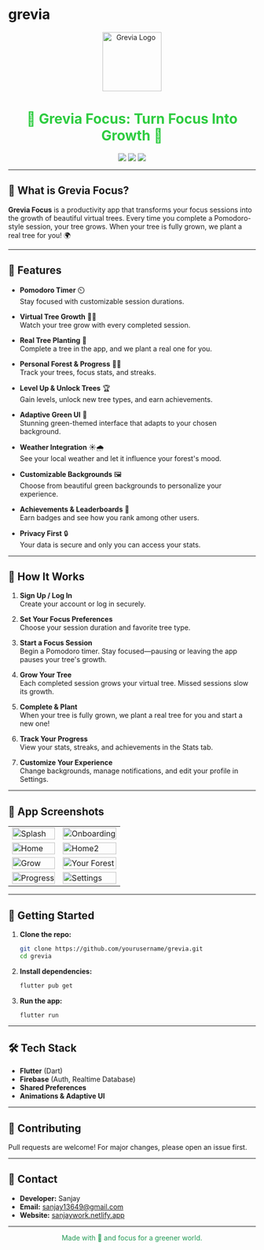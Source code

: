# grevia

<!-- Logo at the top, centered -->
<p align="center">
  <img src="assets/images/logo.png" alt="Grevia Logo" width="120" />
</p>

<h1 align="center" style="color:#2ecc40;">
  🌱 Grevia Focus: Turn Focus Into Growth 🌳
</h1>

<p align="center">
  <img src="https://img.shields.io/badge/Flutter-3.x-green?logo=flutter&color=2ecc40" />
  <img src="https://img.shields.io/badge/Firebase-Enabled-green?logo=firebase&color=27ae60" />
  <img src="https://img.shields.io/badge/License-MIT-green?color=229954" />
</p>

---

## 🌿 What is Grevia Focus?

**Grevia Focus** is a productivity app that transforms your focus sessions into the growth of beautiful virtual trees. Every time you complete a Pomodoro-style session, your tree grows. When your tree is fully grown, we plant a real tree for you! 🌍

---

## 🍃 Features

- **Pomodoro Timer** ⏲️  
  Stay focused with customizable session durations.

- **Virtual Tree Growth** 🌱🌳  
  Watch your tree grow with every completed session.

- **Real Tree Planting** 🌲  
  Complete a tree in the app, and we plant a real one for you.

- **Personal Forest & Progress** 🌳🌳  
  Track your trees, focus stats, and streaks.

- **Level Up & Unlock Trees** 🏆  
  Gain levels, unlock new tree types, and earn achievements.

- **Adaptive Green UI** 💚  
  Stunning green-themed interface that adapts to your chosen background.

- **Weather Integration** ☀️🌧️  
  See your local weather and let it influence your forest's mood.

- **Customizable Backgrounds** 🖼️  
  Choose from beautiful green backgrounds to personalize your experience.

- **Achievements & Leaderboards** 🥇  
  Earn badges and see how you rank among other users.

- **Privacy First** 🔒  
  Your data is secure and only you can access your stats.

---

## 🌳 How It Works

1. **Sign Up / Log In**  
   Create your account or log in securely.

2. **Set Your Focus Preferences**  
   Choose your session duration and favorite tree type.

3. **Start a Focus Session**  
   Begin a Pomodoro timer. Stay focused—pausing or leaving the app pauses your tree's growth.

4. **Grow Your Tree**  
   Each completed session grows your virtual tree. Missed sessions slow its growth.

5. **Complete & Plant**  
   When your tree is fully grown, we plant a real tree for you and start a new one!

6. **Track Your Progress**  
   View your stats, streaks, and achievements in the Stats tab.

7. **Customize Your Experience**  
   Change backgrounds, manage notifications, and edit your profile in Settings.

---

## 📸 App Screenshots

<table>
  <tr>
    <td><img src="assets/images/splash.png" alt="Splash" width="100%"/></td>
    <td><img src="assets/images/onboarding.png" alt="Onboarding" width="100%"/></td>
  </tr>
  <tr>
    <td><img src="assets/images/home.png" alt="Home" width="100%"/></td>
    <td><img src="assets/images/home2.png" alt="Home2" width="100%"/></td>
  </tr>
  <tr>
    <td><img src="assets/images/grow.png" alt="Grow" width="100%"/></td>
    <td><img src="assets/images/yourforest.png" alt="Your Forest" width="100%"/></td>
  </tr>
  <tr>
    <td><img src="assets/images/progress.png" alt="Progress" width="100%"/></td>
    <td><img src="assets/images/settings.png" alt="Settings" width="100%"/></td>
  </tr>
</table>


---

## 🚀 Getting Started

1. **Clone the repo:**
   ```bash
   git clone https://github.com/yourusername/grevia.git
   cd grevia
   ```

2. **Install dependencies:**
   ```bash
   flutter pub get
   ```

3. **Run the app:**
   ```bash
   flutter run
   ```

---

## 🛠️ Tech Stack

- **Flutter** (Dart)
- **Firebase** (Auth, Realtime Database)
- **Shared Preferences**
- **Animations & Adaptive UI**

---

## 💚 Contributing

Pull requests are welcome! For major changes, please open an issue first.

---

## 📧 Contact

- **Developer:** Sanjay  
- **Email:** sanjay13649@gmail.com  
- **Website:** [sanjaywork.netlify.app](https://sanjaywork.netlify.app/)

---

<p align="center" style="color:#229954;">
  Made with 💚 and focus for a greener world.
</p>
